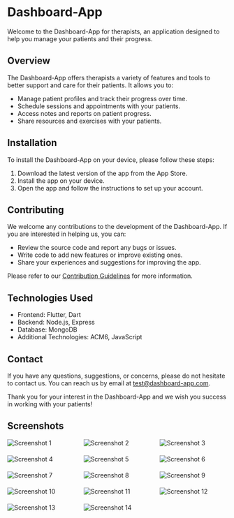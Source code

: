 # Dashboard-App

Welcome to the Dashboard-App for therapists, an application designed to help you manage your patients and their progress.

## Overview

The Dashboard-App offers therapists a variety of features and tools to better support and care for their patients. It allows you to:

- Manage patient profiles and track their progress over time.
- Schedule sessions and appointments with your patients.
- Access notes and reports on patient progress.
- Share resources and exercises with your patients.

## Installation

To install the Dashboard-App on your device, please follow these steps:

1. Download the latest version of the app from the App Store.
2. Install the app on your device.
3. Open the app and follow the instructions to set up your account.

## Contributing

We welcome any contributions to the development of the Dashboard-App. If you are interested in helping us, you can:

- Review the source code and report any bugs or issues.
- Write code to add new features or improve existing ones.
- Share your experiences and suggestions for improving the app.

Please refer to our [Contribution Guidelines](CONTRIBUTING.md) for more information.

## Technologies Used

- Frontend: Flutter, Dart
- Backend: Node.js, Express
- Database: MongoDB
- Additional Technologies: ACM6, JavaScript

## Contact

If you have any questions, suggestions, or concerns, please do not hesitate to contact us. You can reach us by email at test@dashboard-app.com.

Thank you for your interest in the Dashboard-App and we wish you success in working with your patients!

## Screenshots

<div style="display: grid; grid-template-columns: repeat(3, 1fr); gap: 20px;">
  <img src="screenshots/screenshot_1.jpg" alt="Screenshot 1" style="max-width: 300%;">
  <img src="screenshots/Screenshot_2.jpg" alt="Screenshot 2" style="max-width: 300%;">
  <img src="screenshots/Screenshot_3.jpg" alt="Screenshot 3" style="max-width: 300%;">
  <img src="screenshots/Screenshot_4.jpg" alt="Screenshot 4" style="max-width: 300%;">
  <img src="screenshots/Screenshot_5.jpg" alt="Screenshot 5" style="max-width: 300%;">
  <img src="screenshots/Screenshot_6.jpg" alt="Screenshot 6" style="max-width: 300%;">
  <img src="screenshots/Screenshot_7.jpg" alt="Screenshot 7" style="max-width: 300%;">
  <img src="screenshots/Screenshot_8.jpg" alt="Screenshot 8" style="max-width: 300%;">
  <img src="screenshots/Screenshot_9.jpg" alt="Screenshot 9" style="max-width: 300%;">
  <img src="screenshots/Screenshot_10.jpg" alt="Screenshot 10" style="max-width: 300%;">
  <img src="screenshots/Screenshot_11.jpg" alt="Screenshot 11" style="max-width: 300%;">
  <img src="screenshots/Screenshot_12.jpg" alt="Screenshot 12" style="max-width: 300%;">
  <img src="screenshots/Screenshot_13.jpg" alt="Screenshot 13" style="max-width: 300%;">
  <img src="screenshots/Screenshot_14.jpg" alt="Screenshot 14" style="max-width: 300%;">

  <!-- Add more images as needed -->
</div>


